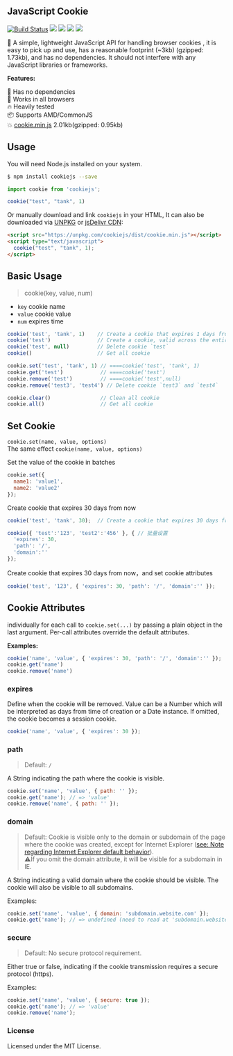 JavaScript Cookie
---

[![Build Status](https://travis-ci.org/jaywcjlove/cookie.js.svg?branch=master)](https://travis-ci.org/jaywcjlove/cookie.js) [![](https://img.shields.io/github/issues/jaywcjlove/cookie.js.svg)](https://github.com/jaywcjlove/cookie.js/issues) [![](https://img.shields.io/github/forks/jaywcjlove/cookie.js.svg)](https://github.com/jaywcjlove/cookie.js/network) [![](https://img.shields.io/github/stars/jaywcjlove/cookie.js.svg)](https://github.com/jaywcjlove/cookie.js/stargazers) [![](https://img.shields.io/github/release/jaywcjlove/cookie.js.svg)](https://github.com/jaywcjlove/cookie.js/releases)

:cookie: A simple, lightweight JavaScript API for handling browser cookies
, it is easy to pick up and use, has a reasonable footprint (~3kb) (gzipped: 1.73kb), and has no dependencies. It should not interfere with any JavaScript libraries or frameworks.

**Features:**

🚀 Has no dependencies  
🌱 Works in all browsers  
🔥 Heavily tested  
📦 Supports AMD/CommonJS  
💥 [cookie.min.js](dist/cookie.min.js) 2.01kb(gzipped: 0.95kb)  

## Usage

You will need Node.js installed on your system.

```bash
$ npm install cookiejs --save
```

```js
import cookie from 'cookiejs';

cookie("test", "tank", 1)
```

Or manually download and link `cookiejs` in your HTML, It can also be downloaded via [UNPKG](https://unpkg.com/cookiejs/dist/) or [jsDelivr CDN](https://www.jsdelivr.com/package/npm/cookiejs):

```html
<script src="https://unpkg.com/cookiejs/dist/cookie.min.js"></script>
<script type="text/javascript">
  cookie("test", "tank", 1);
</script>
```

## Basic Usage

> cookie(key, value, num)

- `key` cookie name
- `value` cookie value
- `num` expires time

```js
cookie('test', 'tank', 1)    // Create a cookie that expires 1 days from now
cookie('test')               // Create a cookie, valid across the entire site
cookie('test', null)         // Delete cookie `test`
cookie()                     // Get all cookie

cookie.set('test', 'tank', 1) // ====cookie('test', 'tank', 1)
cookie.get('test')            // ====cookie('test')
cookie.remove('test')         // ====cookie('test',null)
cookie.remove('test3', 'test4') // Delete cookie `test3` and `test4`

cookie.clear()                // Clean all cookie
cookie.all()                  // Get all cookie
```

## Set Cookie

`cookie.set(name, value, options)`  
The same effect `cookie(name, value, options)`

Set the value of the cookie in batches

```js
cookie.set({
  name1: 'value1',
  name2: 'value2'
});
```

Create cookie that expires 30 days from now

```js
cookie('test', 'tank', 30);  // Create a cookie that expires 30 days from now

cookie({ 'test':'123', 'test2':'456' }, { // 批量设置
  'expires': 30,
  'path': '/',
  'domain':''
});
```

Create cookie that expires 30 days from now，and set cookie attributes

```js
cookie('test', '123', { 'expires': 30, 'path': '/', 'domain':'' });
```

## Cookie Attributes

individually for each call to `cookie.set(...)` by passing a plain object in the last argument. Per-call attributes override the default attributes.

**Examples:**

```js
cookie('name', 'value', { 'expires': 30, 'path': '/', 'domain':'' });
cookie.get('name')
cookie.remove('name')
```

### expires

Define when the cookie will be removed. Value can be a Number which will be interpreted as days from time of creation or a Date instance. If omitted, the cookie becomes a session cookie.

```js
cookie('name', 'value', { 'expires': 30 });
```

### path

> Default: `/`  

A String indicating the path where the cookie is visible.

```js
cookie.set('name', 'value', { path: '' });
cookie.get('name'); // => 'value'
cookie.remove('name', { path: '' });
```

### domain

> Default: Cookie is visible only to the domain or subdomain of the page where the cookie was created, except for Internet Explorer ([see: Note regarding Internet Explorer default behavior](https://blogs.msdn.microsoft.com/ieinternals/2009/08/20/internet-explorer-cookie-internals-faq/)).  
> ⚠️If you omit the domain attribute, it will be visible for a subdomain in IE.

A String indicating a valid domain where the cookie should be visible. The cookie will also be visible to all subdomains.

Examples:

```js
cookie.set('name', 'value', { domain: 'subdomain.website.com' });
cookie.get('name'); // => undefined (need to read at 'subdomain.website.com')
```

### secure

> Default: No secure protocol requirement.

Either true or false, indicating if the cookie transmission requires a secure protocol (https).

Examples:

```js
cookie.set('name', 'value', { secure: true });
cookie.get('name'); // => 'value'
cookie.remove('name');
```

### License

Licensed under the MIT License.